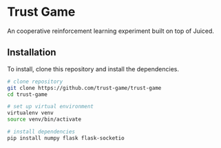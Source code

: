 # Trust Game

An cooperative reinforcement learning experiment built on top of Juiced.

## Installation

To install, clone this repository and install the dependencies.

```bash
# clone repository
git clone https://github.com/trust-game/trust-game
cd trust-game

# set up virtual environment
virtualenv venv
source venv/bin/activate

# install dependencies
pip install numpy flask flask-socketio
```

